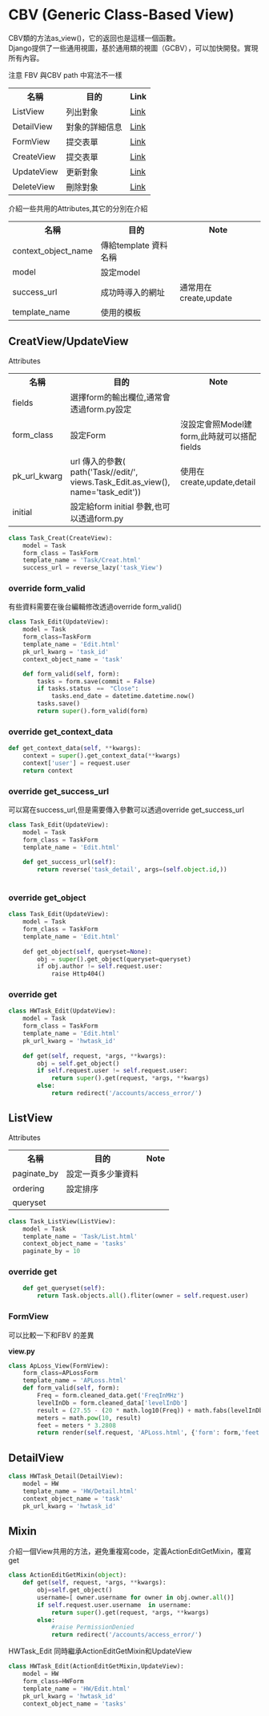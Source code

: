 # CBV (Generic Class-Based View)

CBV類的方法as_view()，它的返回也是這樣一個函數。<br>
Django提供了一些通用視圖，基於通用類的視圖（GCBV），可以加快開發。實現所有內容。<br>

注意 FBV 與CBV path 中寫法不一樣



<table>
    <tr>
        <th>名稱</th>
        <th>目的</th>   
        <th>Link</th>        
    </tr>
    <tr>
        <td>ListView</td>
        <td>列出對象</td>       
        <td> <a href = "https://ccbv.co.uk/projects/Django/2.1/django.views.generic.list/ListView/">Link</a></td>
    </tr>
    <tr>
        <td>DetailView</td>
        <td>對象的詳細信息</td>
        <td> <a href = "https://ccbv.co.uk/projects/Django/2.1/django.views.generic.detail/DetailView/">Link</a></td>
    </tr>    
    <tr>
        <td>FormView</td>
        <td>提交表單</td>
        <td> <a href = "https://ccbv.co.uk/projects/Django/2.1/django.views.generic.edit/FormView/">Link</a></td>
    </tr>
    <tr>
        <td>CreateView</td>
        <td>提交表單</td>
        <td> <a href = "https://ccbv.co.uk/projects/Django/2.1/django.views.generic.edit/CreateView/">Link</a></td>
    </tr>
    <tr>
        <td>UpdateView</td>
        <td>更新對象</td>
        <td> <a href = "https://ccbv.co.uk/projects/Django/2.1/django.views.generic.edit/UpdateView/">Link</a></td>
    </tr>
    <tr>
        <td>DeleteView</td>
        <td>刪除對象</td>
        <td> <a href = "https://ccbv.co.uk/projects/Django/2.1/django.views.generic.edit/DeleteView/">Link</a></td>
    </tr>
</table>


介紹一些共用的Attributes,其它的分別在介紹</br>
<table>
    <tr>
        <th>名稱</th>
        <th>目的</th>
        <th>Note</th>        
    </tr>
     <tr>
        <td>context_object_name</td>
        <td>傳給template 資料名稱</td>
        <td></td>
    </tr> 
    <tr>
        <td>model</td>
        <td>設定model</td>
        <td></td>
    </tr>
    <tr>
        <td>success_url</td>
        <td>成功時導入的網址</td>
        <td>通常用在create,update</td>
    </tr> 
    <tr>
        <td>template_name</td>
        <td>使用的模板</td>
        <td></td>
    </tr>  
</table>

## CreatView/UpdateView
Attributes
<table>
    <tr>
        <th>名稱</th>
        <th>目的</th>
        <th>Note</th>        
    </tr>
     <tr>
        <td>fields</td>
        <td>選擇form的輸出欄位,通常會透過form.py設定</td>
        <td></td>
    </tr> 
    <tr>
        <td>form_class</td>
        <td>設定Form</td>
        <td>沒設定會照Model建form,此時就可以搭配fields</td>
    </tr>
    <tr>
        <td>pk_url_kwarg </td>
        <td>url 傳入的參數(　path('Task/<int:task_id>/edit/', views.Task_Edit.as_view(), name='task_edit'))</td>
        <td>使用在create,update,detail</td>
    </tr>  
    <tr>
        <td>initial</td>
        <td>設定給form initial 參數,也可以透過form.py</td>
        <td></td>
    </tr>  
</table>

```python
class Task_Creat(CreateView):
    model = Task
    form_class = TaskForm   
    template_name = 'Task/Creat.html'
    success_url = reverse_lazy('task_View')   
```

### override form_valid

有些資料需要在後台編輯修改透過override form_valid()

```python
class Task_Edit(UpdateView):
    model = Task
    form_class=TaskForm  
    template_name = 'Edit.html'
    pk_url_kwarg = 'task_id'
    context_object_name = 'task' 

    def form_valid(self, form):         
        tasks = form.save(commit = False) 
        if tasks.status　==　"Close":
            tasks.end_date = datetime.datetime.now()       
        tasks.save()     
        return super().form_valid(form)    
```

### override get_context_data
```python
def get_context_data(self, **kwargs):   
    context = super().get_context_data(**kwargs)  
    context['user'] = request.user
    return context
```


### override get_success_url
可以寫在success_url,但是需要傳入參數可以透過override get_success_url

```python
class Task_Edit(UpdateView):
    model = Task
    form_class = TaskForm  
    template_name = 'Edit.html' 
    
    def get_success_url(self):
        return reverse('task_detail', args=(self.object.id,))
        
```

### override get_object
```python
class Task_Edit(UpdateView):
    model = Task
    form_class = TaskForm  
    template_name = 'Edit.html' 
 
    def get_object(self, queryset=None):
        obj = super().get_object(queryset=queryset)
        if obj.author != self.request.user:
            raise Http404()
```

### override get

```python
class HWTask_Edit(UpdateView):
    model = Task
    form_class = TaskForm  
    template_name = 'Edit.html' 
    pk_url_kwarg = 'hwtask_id'   
 
    def get(self, request, *args, **kwargs): 
        obj = self.get_object()       
        if self.request.user != self.request.user:
            return super().get(request, *args, **kwargs)
        else:            
            return redirect('/accounts/access_error/')

```

## ListView

Attributes
<table>
    <tr>
        <th>名稱</th>
        <th>目的</th>
        <th>Note</th>        
    </tr>
     <tr>
        <td>paginate_by</td>
        <td>設定一頁多少筆資料</td>
        <td></td>
    </tr> 
    <tr>
        <td>ordering</td>
        <td>設定排序</td>
        <td></td>
    </tr>
    <tr>
        <td>queryset</td>
        <td></td>
        <td></td>
    </tr>  

</table>


```python
class Task_ListView(ListView):
    model = Task 
    template_name = 'Task/List.html'
    context_object_name = 'tasks'  
    paginate_by = 10
```



### override get

```python
    def get_queryset(self):    
        return Task.objects.all().fliter(owner = self.request.user)  
```

### FormView
可以比較一下和FBV 的差異<br>

**view.py**
```python
class ApLoss_View(FormView):
    form_class=APLossForm  
    template_name = 'APLoss.html'	
    def form_valid(self, form):        
        Freq = form.cleaned_data.get('FreqInMHz')         
        levelInDb = form.cleaned_data['levelInDb']
        result = (27.55 - (20 * math.log10(Freq)) + math.fabs(levelInDb)) / 20.0
        meters = math.pow(10, result)       
        feet = meters * 3.2808            	    
        return render(self.request, 'APLoss.html', {'form': form,'feet':feet,'meters':meters})
```


 
## DetailView


```python
class HWTask_Detail(DetailView): 
    model = HW
    template_name = 'HW/Detail.html'
    context_object_name = 'task'
    pk_url_kwarg = 'hwtask_id'
```

## Mixin

介紹一個View共用的方法，避免重複寫code，定義ActionEditGetMixin，覆寫get 

   
```python
class ActionEditGetMixin(object):
    def get(self, request, *args, **kwargs): 
        obj=self.get_object()
        username=[ owner.username for owner in obj.owner.all()]
        if self.request.user.username  in username:
            return super().get(request, *args, **kwargs)
        else:
            #raise PermissionDenied
            return redirect('/accounts/access_error/')

```
HWTask_Edit 同時繼承ActionEditGetMixin和UpdateView

```python  
class HWTask_Edit(ActionEditGetMixin,UpdateView):
    model = HW
    form_class=HWForm  
    template_name = 'HW/Edit.html'
    pk_url_kwarg = 'hwtask_id'
    context_object_name = 'tasks' 






    
```
